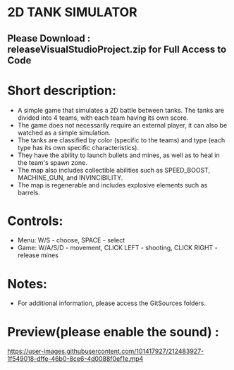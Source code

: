 2D TANK SIMULATOR
=======================================

Please Download : releaseVisualStudioProject.zip for Full Access to Code
----------------------------------------------------------------------

Short description:
============

- A simple game that simulates a 2D battle between tanks. The tanks are divided into 4 teams, with each team having its own score.
- The game does not necessarily require an external player, it can also be watched as a simple simulation.
- The tanks are classified by color (specific to the teams) and type (each type has its own specific characteristics).
- They have the ability to launch bullets and mines, as well as to heal in the team's spawn zone.
- The map also includes collectible abilities such as SPEED_BOOST, MACHINE_GUN, and INVINCIBILITY. 
- The map is regenerable and includes explosive elements such as barrels.

Controls:
=========
*   Menu: W/S - choose, SPACE - select
*   Game: W/A/S/D - movement, CLICK LEFT - shooting, CLICK RIGHT - release mines

Notes:
======
- For additional information, please access the GitSources folders.

Preview(please enable the sound) : 
======================================================================================================
https://user-images.githubusercontent.com/101417927/212483927-1f549018-dffe-46b0-8ce6-4d0088f0ef1e.mp4


